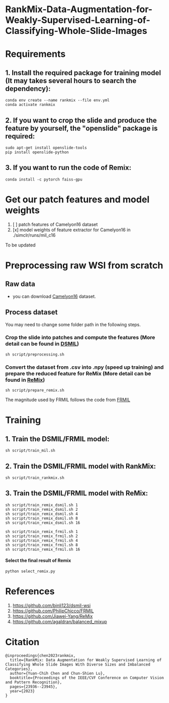 # RankMix-Data-Augmentation-for-Weakly-Supervised-Learning-of-Classifying-Whole-Slide-Images

# Requirements
## 1. Install the required package for training model (It may takes several hours to search the dependency):
```shell
conda env create --name rankmix --file env.yml
conda activate rankmix
```

## 2. If you want to crop the slide and produce the feature by yourself, the "openslide" package is required:
  
```shell
sudo apt-get install openslide-tools
pip install openslide-python
```
<!-- #### If you encounter "OSError: libopenslide.so.0: cannot open shared object file: No such file or directory"
```shell
sudo apt-get install libopenslide0
``` -->

## 3. If you want to run the code of Remix:
```shell
conda install -c pytorch faiss-gpu
```


# Get our patch features and model weights
1. [ ] patch features of Camelyon16 dataset
2. [x] model weights of feature extractor for Camelyon16 in ./simclr/runs/mil_c16

To be updated



# Preprocessing raw WSI from scratch
## Raw data
- you can download [Camelyon16](https://camelyon17.grand-challenge.org/Data) dataset. 

## Process dataset
You may need to change some folder path in the following steps.
### Crop the slide into patches and compute the features (More detail can be found in [DSMIL](https://github.com/binli123/dsmil-wsi))
``` shell
sh script/preprocessing.sh
```

### Convert the dataset from .csv into .npy (speed up training) and prepare the reduced feature for ReMix (More detail can be found in [ReMix](https://github.com/Jiawei-Yang/ReMix))
``` shell
sh script/prepare_remix.sh
```

The magnitude used by FRMIL follows the code from [FRMIL](https://github.com/PhilipChicco/FRMIL)

# Training
## 1. Train the DSMIL/FRMIL model:
``` shell
sh script/train_mil.sh
```

## 2. Train the DSMIL/FRMIL model with RankMix:
``` shell
sh script/train_rankmix.sh
```

## 3. Train the DSMIL/FRMIL model with ReMix:
``` shell
sh script/train_remix_dsmil.sh 1
sh script/train_remix_dsmil.sh 2
sh script/train_remix_dsmil.sh 4
sh script/train_remix_dsmil.sh 8
sh script/train_remix_dsmil.sh 16

sh script/train_remix_frmil.sh 1
sh script/train_remix_frmil.sh 2
sh script/train_remix_frmil.sh 4
sh script/train_remix_frmil.sh 8
sh script/train_remix_frmil.sh 16
```

#### Select the final result of Remix
```shell
python select_remix.py
```

# References
1. https://github.com/binli123/dsmil-wsi
2. https://github.com/PhilipChicco/FRMIL
3. https://github.com/Jiawei-Yang/ReMix
4. https://github.com/agaldran/balanced_mixup


# Citation
```
@inproceedings{chen2023rankmix,
  title={RankMix: Data Augmentation for Weakly Supervised Learning of Classifying Whole Slide Images With Diverse Sizes and Imbalanced Categories},
  author={Yuan-Chih Chen and Chun-Shien Lu},
  booktitle={Proceedings of the IEEE/CVF Conference on Computer Vision and Pattern Recognition},
  pages={23936--23945},
  year={2023}
}
```